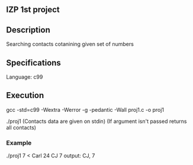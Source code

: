 ## IZP 1st project

## Description
Searching contacts cotanining given set of numbers

## Specifications
Language: c99

## Execution
gcc -std=c99 -Wextra -Werror -g -pedantic -Wall proj1.c -o proj1

./proj1 <number pattern to be found>    (Contacts data are given on stdin) (If argument isn't passed returns all contacts)
  
### Example
./proj1 7  < Carl 24 CJ 7 
output: CJ, 7
